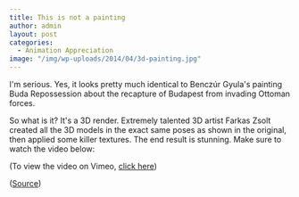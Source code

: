 ```yaml
---
title: This is not a painting
author: admin
layout: post
categories:
  - Animation Appreciation
image: "/img/wp-uploads/2014/04/3d-painting.jpg"
---
```

I'm serious. Yes, it looks pretty much identical to Benczúr Gyula's painting Buda Repossession about the recapture of Budapest from invading Ottoman forces.

So what is it? It's a 3D render. Extremely talented 3D artist Farkas Zsolt created all the 3D models in the exact same poses as shown in the original, then applied some killer textures. The end result is stunning. Make sure to watch the video below:



(To view the video on Vimeo, <a href="http://vimeo.com/ekhobox/budavarvisszavetele" target="_blank">click here</a>)

(<a href="http://kotaku.com/this-isnt-actually-a-classic-painting-its-a-modern-m-1554939501" target="_blank">Source</a>)